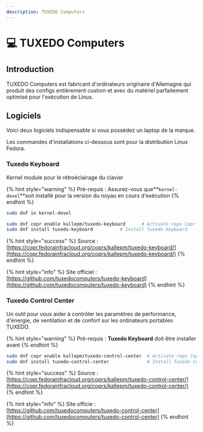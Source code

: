 ```yaml
---
description: TUXEDO Computers
---
```


# 💻 TUXEDO Computers

## Introduction

TUXEDO Computers est fabricant d'ordinateurs originaire d'Allemagne qui produit des configs entièrement custom et avec du matériel parfaitement optimisé pour l'exécution de Linux.

## Logiciels

Voici deux logiciels indispensable si vous possédez un laptop de la marque.

Les commandes d'installations ci-dessous sont pour la distribution Linux Fedora.

### Tuxedo Keyboard

Kernel module pour le rétroéclairage du clavier

{% hint style="warning" %}
Pré-requis : Assurez-vous que**`kernel-devel`**soit installé pour la version du noyau en cours d'exécution
{% endhint %}

```bash
sudo dnf in kernel-devel
```

```bash
sudo dnf copr enable kallepm/tuxedo-keyboard	  # Activate repo Copr ("Community projects")
sudo dnf install tuxedo-keyboard		  # Install Tuxedo Keyboard
```

{% hint style="success" %}
Source : [https://copr.fedorainfracloud.org/coprs/kallepm/tuxedo-keyboard/](https://copr.fedorainfracloud.org/coprs/kallepm/tuxedo-keyboard/)
{% endhint %}

{% hint style="info" %}
Site officiel :  [https://github.com/tuxedocomputers/tuxedo-keyboard](https://github.com/tuxedocomputers/tuxedo-keyboard)
{% endhint %}

### Tuxedo Control Center

Un outil pour vous aider à contrôler les paramètres de performance, d'énergie, de ventilation et de confort sur les ordinateurs portables TUXEDO.

{% hint style="warning" %}
Pré-requis : **Tuxedo Keyboard** doit être installer avant
{% endhint %}

```bash
sudo dnf copr enable kallepm/tuxedo-control-center  # Activate repo Copr ("Community projects")
sudo dnf install tuxedo-control-center              # Install Tuxedo Control Center
```

{% hint style="success" %}
Source : [https://copr.fedorainfracloud.org/coprs/kallepm/tuxedo-control-center/](https://copr.fedorainfracloud.org/coprs/kallepm/tuxedo-control-center/)
{% endhint %}

{% hint style="info" %}
Site officie : [https://github.com/tuxedocomputers/tuxedo-control-center](https://github.com/tuxedocomputers/tuxedo-control-center)
{% endhint %}
